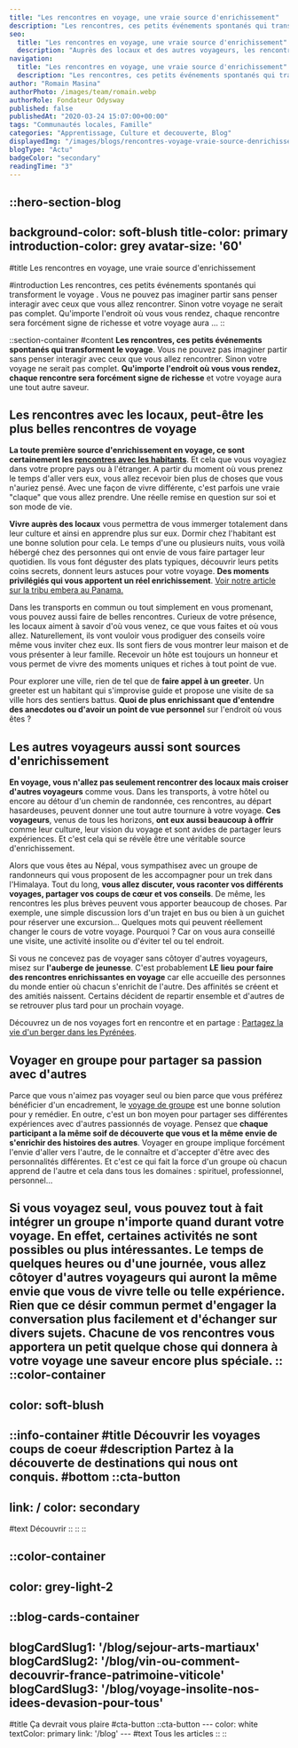 ```yaml
---
title: "Les rencontres en voyage, une vraie source d'enrichissement"
description: "Les rencontres, ces petits événements spontanés qui transforment le voyage . Vous ne pouvez pas imaginer partir sans penser interagir avec ceux que vous allez rencontrer. Sinon votre voyage ne serait pas complet. Qu'importe l'endroit où vous vous rendez, chaque rencontre sera forcément signe de richesse et votre voyage aura ..."
seo:
  title: "Les rencontres en voyage, une vraie source d'enrichissement"
  description: "Auprès des locaux et des autres voyageurs, les rencontres peuvent indéniablement transformer votre voyage tant humainement que spirituellement."
navigation:
  title: "Les rencontres en voyage, une vraie source d'enrichissement"
  description: "Les rencontres, ces petits événements spontanés qui transforment le voyage . Vous ne pouvez pas imaginer partir sans penser interagir avec ceux que vous allez rencontrer. Sinon votre voyage ne serait pas complet. Qu'importe l'endroit où vous vous rendez, chaque rencontre sera forcément signe de richesse et votre voyage aura ..."
author: "Romain Masina"
authorPhoto: /images/team/romain.webp
authorRole: Fondateur Odysway
published: false
publishedAt: "2020-03-24 15:07:00+00:00"
tags: "Communautés locales, Famille"
categories: "Apprentissage, Culture et decouverte, Blog"
displayedImg: "/images/blogs/rencontres-voyage-vraie-source-denrichissement/OpfamDsTTqxKDqWbpsoo.jpg"
blogType: "Actu"
badgeColor: "secondary"
readingTime: "3"
---
```


::hero-section-blog
---
background-color: soft-blush
title-color: primary
introduction-color: grey
avatar-size: '60'
---
#title
Les rencontres en voyage, une vraie source d'enrichissement

#introduction
Les rencontres, ces petits événements spontanés qui transforment le voyage . Vous ne pouvez pas imaginer partir sans penser interagir avec ceux que vous allez rencontrer. Sinon votre voyage ne serait pas complet. Qu'importe l'endroit où vous vous rendez, chaque rencontre sera forcément signe de richesse et votre voyage aura ...
::

::section-container
#content
**Les rencontres, ces petits événements spontanés qui transforment le voyage**. Vous ne pouvez pas imaginer partir sans penser interagir avec ceux que vous allez rencontrer. Sinon votre voyage ne serait pas complet. **Qu'importe l'endroit où vous vous rendez, chaque rencontre sera forcément signe de richesse** et votre voyage aura une tout autre saveur.

## Les rencontres avec les locaux, peut-être les plus belles rencontres de voyage

**La toute première source d'enrichissement en voyage, ce sont certainement les [rencontres avec les habitants](https://odysway.com/thematiques/sejours-chez-l-habitant)**. Et cela que vous voyagiez dans votre propre pays ou à l'étranger. A partir du moment où vous prenez le temps d'aller vers eux, vous allez recevoir bien plus de choses que vous n'auriez pensé. Avec une façon de vivre différente, c'est parfois une vraie "claque" que vous allez prendre. Une réelle remise en question sur soi et son mode de vie.

**Vivre auprès des locaux** vous permettra de vous immerger totalement dans leur culture et ainsi en apprendre plus sur eux. Dormir chez l'habitant est une bonne solution pour cela. Le temps d'une ou plusieurs nuits, vous voilà hébergé chez des personnes qui ont envie de vous faire partager leur quotidien. Ils vous font déguster des plats typiques, découvrir leurs petits coins secrets, donnent leurs astuces pour votre voyage. **Des moments privilégiés qui vous apportent un réel enrichissement**. [Voir notre article sur la tribu embera au Panama.](https://odysway.com/tribu-embera-au-panama)

Dans les transports en commun ou tout simplement en vous promenant, vous pouvez aussi faire de belles rencontres. Curieux de votre présence, les locaux aiment à savoir d'où vous venez, ce que vous faites et où vous allez. Naturellement, ils vont vouloir vous prodiguer des conseils voire même vous inviter chez eux. Ils sont fiers de vous montrer leur maison et de vous présenter à leur famille. Recevoir un hôte est toujours un honneur et vous permet de vivre des moments uniques et riches à tout point de vue.

Pour explorer une ville, rien de tel que de **faire appel à un greeter**. Un greeter est un habitant qui s'improvise guide et propose une visite de sa ville hors des sentiers battus. **Quoi de plus enrichissant que d'entendre des anecdotes ou d'avoir un point de vue personnel** sur l'endroit où vous êtes ?   

## Les autres voyageurs aussi sont sources d'enrichissement

**En voyage, vous n'allez pas seulement rencontrer des locaux mais croiser d'autres voyageurs** comme vous. Dans les transports, à votre hôtel ou encore au détour d'un chemin de randonnée, ces rencontres, au départ hasardeuses, peuvent donner une tout autre tournure à votre voyage. **Ces voyageurs**, venus de tous les horizons, **ont eux aussi beaucoup à offrir** comme leur culture, leur vision du voyage et sont avides de partager leurs expériences. Et c'est cela qui se révèle être une véritable source d'enrichissement.

Alors que vous êtes au Népal, vous sympathisez avec un groupe de randonneurs qui vous proposent de les accompagner pour un trek dans l'Himalaya. Tout du long, **vous allez discuter, vous raconter vos différents voyages, partager vos coups de cœur et vos conseils**. De même, les rencontres les plus brèves peuvent vous apporter beaucoup de choses. Par exemple, une simple discussion lors d'un trajet en bus ou bien à un guichet pour réserver une excursion… Quelques mots qui peuvent réellement changer le cours de votre voyage. Pourquoi ? Car on vous aura conseillé une visite, une activité insolite ou d'éviter tel ou tel endroit.

Si vous ne concevez pas de voyager sans côtoyer d'autres voyageurs, misez sur **l'auberge de** **jeunesse**. C'est probablement **LE** **lieu** **pour faire des rencontres enrichissantes en voyage** car elle accueille des personnes du monde entier où chacun s'enrichit de l'autre. Des affinités se créent et des amitiés naissent. Certains décident de repartir ensemble et d'autres de se retrouver plus tard pour un prochain voyage.

Découvrez un de nos voyages fort en rencontre et en partage : [Partagez la vie d'un berger dans les Pyrénées](https://odysway.com/voyages/sejour-berger-bearn?utm_source=article&utm_medium=blog&utm_campaign=Les+rencontres+en+voyage%2C+une+vraie+source+d%27enrichissement " ").

## Voyager en groupe pour partager sa passion avec d'autres

Parce que vous n'aimez pas voyager seul ou bien parce que vous préférez bénéficier d'un encadrement, le [voyage de groupe](https://odysway.com/voyages?utm_source=Blog&utm_medium=SEO&utm_campaign=Les_rencontres_en_voyage) est une bonne solution pour y remédier. En outre, c'est un bon moyen pour partager ses différentes expériences avec d'autres passionnés de voyage. Pensez que **chaque participant a la même soif de découverte que vous et la même envie de s'enrichir des histoires des autres**. Voyager en groupe implique forcément l'envie d'aller vers l'autre, de le connaître et d'accepter d'être avec des personnalités différentes. Et c'est ce qui fait la force d'un groupe où chacun apprend de l'autre et cela dans tous les domaines : spirituel, professionnel, personnel…

Si vous voyagez seul, vous pouvez tout à fait intégrer un groupe n'importe quand durant votre voyage. En effet, certaines activités ne sont possibles ou plus intéressantes. Le temps de quelques heures ou d'une journée, vous allez côtoyer d'autres voyageurs qui auront la même envie que vous de vivre telle ou telle expérience. Rien que ce désir commun permet d'engager la conversation plus facilement et d'échanger sur divers sujets. **Chacune de vos rencontres vous apportera un petit quelque chose qui donnera à votre voyage une saveur encore plus spéciale**.
::
::color-container
---
color: soft-blush
---
  ::info-container
  #title
  Découvrir les voyages coups de coeur
  #description
  Partez à la découverte de destinations qui nous ont conquis.
  #bottom
  ::cta-button
  ---
  link: /
  color: secondary
  ---
  #text
  Découvrir
  ::
  ::
::

::color-container
---
color: grey-light-2
---
  ::blog-cards-container
  ---
  blogCardSlug1: '/blog/sejour-arts-martiaux' 
  blogCardSlug2: '/blog/vin-ou-comment-decouvrir-france-patrimoine-viticole' 
  blogCardSlug3: '/blog/voyage-insolite-nos-idees-devasion-pour-tous' 
  ---
  #title
  Ça devrait vous plaire
  #cta-button
    ::cta-button
    ---
    color: white
    textColor: primary
    link: '/blog'
    ---
    #text
    Tous les  articles
    ::
  ::
